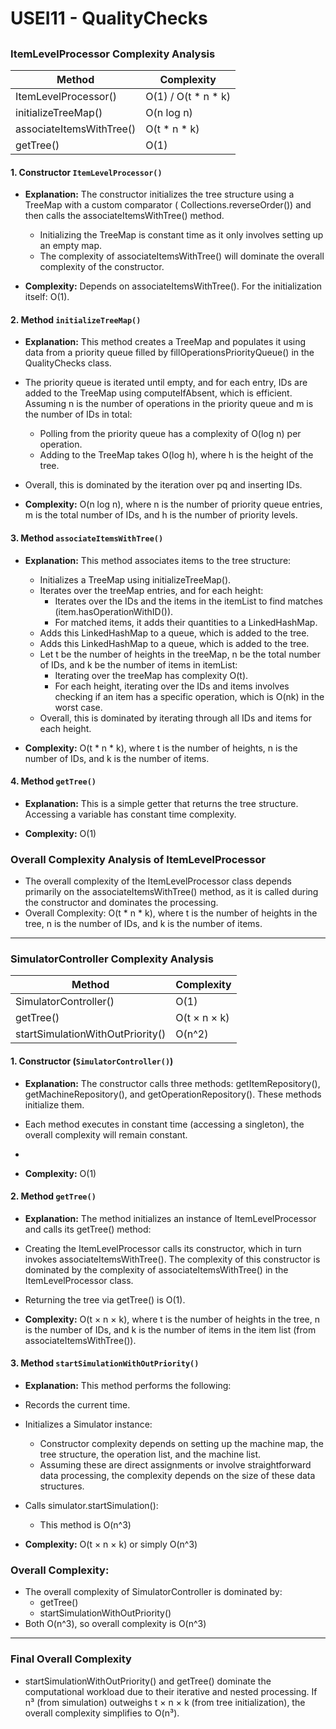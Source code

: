 # USEI11 - QualityChecks

##

### **ItemLevelProcessor Complexity Analysis**

| Method                   | Complexity          |
|--------------------------|---------------------|
| ItemLevelProcessor()     | O(1) / O(t * n * k) |
| initializeTreeMap()      | O(n log n)          |
| associateItemsWithTree() | O(t * n * k)        |
| getTree()                | O(1)                |

#### 1. **Constructor `ItemLevelProcessor() `**

- **Explanation:** The constructor initializes the tree structure using a TreeMap with a custom comparator (
  Collections.reverseOrder()) and then calls the associateItemsWithTree() method.
    - Initializing the TreeMap is constant time as it only involves setting up an empty map.
    - The complexity of associateItemsWithTree() will dominate the overall complexity of the constructor.

- **Complexity:** Depends on associateItemsWithTree(). For the initialization itself: O(1).

#### 2. **Method `initializeTreeMap()`**

- **Explanation:** This method creates a TreeMap and populates it using data from a priority queue filled by
  fillOperationsPriorityQueue() in the QualityChecks class.
- The priority queue is iterated until empty, and for each entry, IDs are added to the TreeMap using computeIfAbsent,
  which is efficient. Assuming n is the number of operations in the priority queue and m is the number of IDs in total:
    - Polling from the priority queue has a complexity of O(log n) per operation.
    - Adding to the TreeMap takes O(log h), where h is the height of the tree.
- Overall, this is dominated by the iteration over pq and inserting IDs.

- **Complexity:** O(n log n), where n is the number of priority queue entries, m is the total number of IDs, and h is
  the number of priority levels.

#### 3. **Method `associateItemsWithTree()`**

- **Explanation:** This method associates items to the tree structure:
    - Initializes a TreeMap using initializeTreeMap().
    - Iterates over the treeMap entries, and for each height:
        - Iterates over the IDs and the items in the itemList to find matches (item.hasOperationWithID()).
        - For matched items, it adds their quantities to a LinkedHashMap.
    - Adds this LinkedHashMap to a queue, which is added to the tree.
    - Adds this LinkedHashMap to a queue, which is added to the tree.
    - Let t be the number of heights in the treeMap, n be the total number of IDs, and k be the number of items in
      itemList:
        - Iterating over the treeMap has complexity O(t).
        - For each height, iterating over the IDs and items involves checking if an item has a specific operation, which
          is O(nk) in the worst case.
    - Overall, this is dominated by iterating through all IDs and items for each height.

- **Complexity:** O(t * n * k), where t is the number of heights, n is the number of IDs, and k is the number of items.

#### 4. **Method `getTree()`**

- **Explanation:** This is a simple getter that returns the tree structure. Accessing a variable has constant time
  complexity.

- **Complexity:** O(1)

### **Overall Complexity Analysis of ItemLevelProcessor**

- The overall complexity of the ItemLevelProcessor class depends primarily on the associateItemsWithTree() method, as it
  is called during the constructor and dominates the processing.
- Overall Complexity: O(t * n * k), where t is the number of heights in the tree, n is the number of IDs, and k is the
  number of items.

---

### **SimulatorController Complexity Analysis**

| Method                           | Complexity   |
|----------------------------------|--------------|
| SimulatorController()            | O(1)         |
| getTree()                        | O(t × n × k) |
| startSimulationWithOutPriority() | O(n^2)       |

#### 1. **Constructor (`SimulatorController()`)**

- **Explanation:** The constructor calls three methods: getItemRepository(), getMachineRepository(), and
  getOperationRepository(). These methods initialize them.
- Each method executes in constant time (accessing a singleton), the overall complexity will remain constant.
-

- **Complexity:** O(1)

#### 2. **Method `getTree() `**

- **Explanation:** The method initializes an instance of ItemLevelProcessor and calls its getTree() method:
- Creating the ItemLevelProcessor calls its constructor, which in turn invokes associateItemsWithTree(). The complexity
  of this constructor is dominated by the complexity of associateItemsWithTree() in the ItemLevelProcessor class.
- Returning the tree via getTree() is O(1).

- **Complexity:** O(t × n × k), where t is the number of heights in the tree, n is the number of IDs, and k is the
  number of items in the item list (from associateItemsWithTree()).

#### 3. **Method `startSimulationWithOutPriority() `**

- **Explanation:** This method performs the following:
- Records the current time.
- Initializes a Simulator instance:
  - Constructor complexity depends on setting up the machine map, the tree structure, the operation list, and the machine list.
  - Assuming these are direct assignments or involve straightforward data processing, the complexity depends on the size of these data structures.
- Calls simulator.startSimulation():
  - This method is O(n^3)


- **Complexity:** O(t × n × k) or simply O(n^3)

### **Overall Complexity:**

- The overall complexity of SimulatorController is dominated by:
  - getTree()
  - startSimulationWithOutPriority()
- Both O(n^3), so overall complexity is O(n^3) 

---

### **Final Overall Complexity**

- startSimulationWithOutPriority() and getTree() dominate the computational workload due to their iterative and nested processing. If n³ (from simulation) outweighs t × n × k (from tree initialization), the overall complexity simplifies to O(n³).


